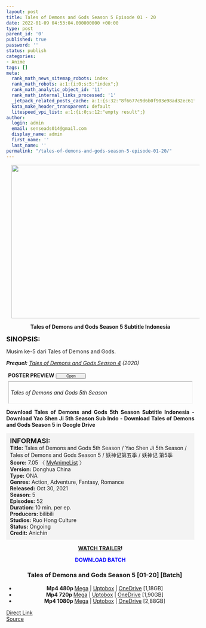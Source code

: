 ```yaml
---
layout: post
title: Tales of Demons and Gods Season 5 Episode 01 - 20
date: 2022-01-09 04:53:04.000000000 +00:00
type: post
parent_id: '0'
published: true
password: ''
status: publish
categories:
- Anime
tags: []
meta:
  rank_math_news_sitemap_robots: index
  rank_math_robots: a:1:{i:0;s:5:"index";}
  rank_math_analytic_object_id: '11'
  rank_math_internal_links_processed: '1'
  _jetpack_related_posts_cache: a:1:{s:32:"8f6677c9d6b0f903e98ad32ec61f8deb";a:2:{s:7:"expires";i:1656308359;s:7:"payload";a:3:{i:0;a:1:{s:2:"id";i:26995;}i:1;a:1:{s:2:"id";i:27003;}i:2;a:1:{s:2:"id";i:27001;}}}}
  kata_make_header_transparent: default
  litespeed_vpi_list: a:1:{i:0;s:12:"empty result";}
author:
  login: admin
  email: senseads014@gmail.com
  display_name: admin
  first_name: ''
  last_name: ''
permalink: "/tales-of-demons-and-gods-season-5-episode-01-20/"
---
```

<div class="separator" style="clear: both; text-align: center;"><a href="https://blogger.googleusercontent.com/img/a/AVvXsEj-Ign3L7viAS04AK87JDbTdb1roVu4oMpoDTDl7SbYJ_Ey7Dpp7UtFZ_qd4KfRk1ZC6R-xvrd2Tu2qDWsIOE3C7QuVlt18TmMgf_BXy3LLR0hVMJWo4HGLO76mgr1_B-4aV0pcFQbh2mVLbjjz8cOsWj5qJzT5ZefL4t-g4hgztsNBKG8UI2ATrfBY=s4000" style="margin-left: 1em; margin-right: 1em;"><img border="0" data-original-height="2560" data-original-width="4000" height="410" src="{{ site.baseurl }}/assets/2022/01/AVvXsEj-Ign3L7viAS04AK87JDbTdb1roVu4oMpoDTDl7SbYJ_Ey7Dpp7UtFZ_qd4KfRk1ZC6R-xvrd2Tu2qDWsIOE3C7QuVlt18TmMgf_BXy3LLR0hVMJWo4HGLO76mgr1_B-4aV0pcFQbh2mVLbjjz8cOsWj5qJzT5ZefL4t-g4hgztsNBKG8UI2ATrfBY=w640-h410" width="640" /></a></div>
<p>
<div style="text-align: center;"><b>Tales of Demons and Gods Season 5 Subtitle Indonesia</b></div>
<p><b><span style="font-size: large;">SINOPSIS:</span></b>
<div style="text-align: justify;">Musim ke-5 dari Tales of Demons and Gods.</p>
<p><i><b>Prequel:</b> <a href="https://www.kantaii.xyz/2020/04/tales-of-demons-and-gods-season-4.html" target="_blank" rel="noopener">Tales of Demons and Gods Season 4</a> (2020)</i><br /><a name="more"></a>
<div>
<div style="margin: 5px;">
<div class="smallfont" style="margin-bottom: 2px;"><span style="font-weight: bold;">POSTER PREVIEW</span><input onclick="if (this.parentNode.parentNode.getElementsByTagName('div')[1].getElementsByTagName('div')[0].style.display != '') { this.parentNode.parentNode.getElementsByTagName('div')[1].getElementsByTagName('div')[0].style.display = ''; this.innerText = ''; this.value = ' Close..'; } else { this.parentNode.parentNode.getElementsByTagName('div')[1].getElementsByTagName('div')[0].style.display = 'none'; this.innerText = ''; this.value = ' Clik Here'; }" style="font-size: 10px; margin: 5px; padding: 0px; width: 80px;" type="button" value="Open" /></div>
<div class="alt2" style="border: 1px inset; margin: 0px; padding: 6px;">
<div style="display: none;">
<div class="separator" style="clear: both; text-align: center;"><a href="https://blogger.googleusercontent.com/img/a/AVvXsEiyzfTNgefBD_NTCpB9m1aLgN6J2S0B5xlvpVbMyrAtAhMFpXfU6x8zIkoN6iMoE8NiMvux0NLGSQri21-Ilik8Mc0au7P9g1Jl3adYAgVMRIIK5XTNh6OXLKBxG6SWOVswAgmvnkHOyHQ_FYYVTi3Xh9w8TMcEl1ri4TPi4ZpwRzq29K8Q8mzOI1Hi=s2560" style="margin-left: 1em; margin-right: 1em;"><img border="0" data-original-height="2560" data-original-width="1825" height="640" src="{{ site.baseurl }}/assets/2022/01/AVvXsEiyzfTNgefBD_NTCpB9m1aLgN6J2S0B5xlvpVbMyrAtAhMFpXfU6x8zIkoN6iMoE8NiMvux0NLGSQri21-Ilik8Mc0au7P9g1Jl3adYAgVMRIIK5XTNh6OXLKBxG6SWOVswAgmvnkHOyHQ_FYYVTi3Xh9w8TMcEl1ri4TPi4ZpwRzq29K8Q8mzOI1Hi=w456-h640" width="456" /></a></div>
<p>
<div class="separator" style="clear: both; text-align: center;"><a href="https://blogger.googleusercontent.com/img/a/AVvXsEiVildGv53NycLV6HDmPem58pXULhgIH3bB0N4s8WNGDi7eh6lpmvwzX-DB0jCdnW-fy6W03HJN7PjiewDh7fl7c-cWM1MfiflEexfwM7PmYKVsju0EcLRlagcFjrZYISO566K7Md5X2DWYl86IlWaUZH5NCTozqmdJCRYQ4wWp7wntQE8VOggJzyU5=s1699" style="margin-left: 1em; margin-right: 1em;"><img border="0" data-original-height="1699" data-original-width="1079" height="640" src="{{ site.baseurl }}/assets/2022/01/AVvXsEiVildGv53NycLV6HDmPem58pXULhgIH3bB0N4s8WNGDi7eh6lpmvwzX-DB0jCdnW-fy6W03HJN7PjiewDh7fl7c-cWM1MfiflEexfwM7PmYKVsju0EcLRlagcFjrZYISO566K7Md5X2DWYl86IlWaUZH5NCTozqmdJCRYQ4wWp7wntQE8VOggJzyU5=w406-h640" width="406" /></a></div>
</div>
<p><em>Tales of Demons and Gods 5th Season</em></div>
</div>
</div>
<p><b>Download Tales of Demons and Gods 5th Season Subtitle Indonesia - Download Yao Shen Ji 5th Season Sub Indo - Download Tales of Demons and Gods Season 5 in Google Drive</b></div>
<p>
<div style="background-color: #f3f3f3; padding: 10px; text-align: left;"><b><span style="font-size: large;">INFORMASI:</span></b><br /><b>Title:</b> Tales of Demons and Gods 5th Season / Yao Shen Ji 5th Season / Tales of Demons and Gods Season 5 / 妖神记第五季 / 妖神记 第5季<br /><b>Score:</b> 7.05 〈 <a href="https://myanimelist.net/anime/50274/Yao_Shen_Ji_5th_Season" target="_blank" rel="noopener">MyAnimeList</a> 〉<br /><b>Version:</b> Donghua China<br /><b>Type:</b> ONA<br /><b>Genres:</b> Action, Adventure, Fantasy, Romance<br /><b>Released:</b> Oct 30, 2021<br /><b>Season:</b> 5<br /><b>Episodes:</b> 52<br /><b>Duration:</b> 10 min. per ep.<br /><b>Producers:</b> bilibili<br /><b>Studios:</b> Ruo Hong Culture<br /><b>Status:</b> Ongoing<br /><b>Credit:</b> Anichin</div>
<p>
<div style="text-align: center;"><b><a href="https://www.youtube.com/watch?v=MCrgmKD9U4o" target="_blank" rel="noopener">WATCH TRAILER</a>!</b></div>
<p>
<div style="text-align: center;"><b><span style="color: blue;">DOWNLOAD BATCH</span></b></div>
<div class="dl">
<ul />
<h3 style="text-align: center;">Tales of Demons and Gods Season 5 [01-20] [Batch]</h3>
<li style="text-align: center;"><b>Mp4 480p </b><a href="https://cararegistrasi.com/CJcQ1B75d" target="_blank" rel="noopener">Mega</a> | <a href="https://apk.miuiku.com/RNQMWh6" target="_blank" rel="noopener">Uptobox</a> | <a href="https://cararegistrasi.com/5EUWlg" target="_blank" rel="noopener">OneDrive</a> [1,18GB]</li>
<li style="text-align: center;"><b>Mp4 720p </b><a href="https://cararegistrasi.com/4157" target="_blank" rel="noopener">Mega</a>&nbsp;| <a href="https://apk.miuiku.com/ImA23zZea" target="_blank" rel="noopener">Uptobox</a> | <a href="https://cararegistrasi.com/0ZigJZ" target="_blank" rel="noopener">OneDrive</a> [1,90GB]</li>
<li style="text-align: center;"><b>Mp4 1080p </b><a href="https://cararegistrasi.com/yX8MqxMB68C" target="_blank" rel="noopener">Mega</a> | <a href="https://apk.miuiku.com/DOPxRUg" target="_blank" rel="noopener">Uptobox</a> | <a href="https://cararegistrasi.com/K0rVLcSfzB" target="_blank" rel="noopener">OneDrive</a> [2,88GB]</li></div>
<link rel="stylesheet" href="https://cdnjs.cloudflare.com/ajax/libs/font-awesome/4.7.0/css/font-awesome.min.css" />
<div class="divbtn"> <a href="https://handymansurrender.com/fihup8buzv?key=94550f7ce39444073321dde3b8782f97" class="btn"><i class="fa fa-download"></i> Direct Link</a> <br /><a href="https://www.kantaii.xyz/2022/01/tales-of-demons-and-gods-season-5.html">Source</a> </div>
